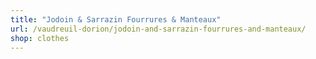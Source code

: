 ```yaml
---
title: "Jodoin & Sarrazin Fourrures & Manteaux"
url: /vaudreuil-dorion/jodoin-and-sarrazin-fourrures-and-manteaux/
shop: clothes
---
```


